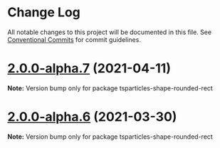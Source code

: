 # Change Log

All notable changes to this project will be documented in this file.
See [Conventional Commits](https://conventionalcommits.org) for commit guidelines.

# [2.0.0-alpha.7](https://github.com/matteobruni/tsparticles/compare/tsparticles-shape-rounded-rect@1.11.2...tsparticles-shape-rounded-rect@2.0.0-alpha.7) (2021-04-11)

**Note:** Version bump only for package tsparticles-shape-rounded-rect





# [2.0.0-alpha.6](https://github.com/matteobruni/tsparticles/compare/tsparticles-shape-rounded-rect@1.9.2...tsparticles-shape-rounded-rect@2.0.0-alpha.6) (2021-03-30)

**Note:** Version bump only for package tsparticles-shape-rounded-rect
